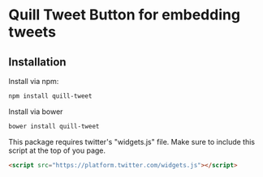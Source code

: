 # Quill Tweet Button for embedding tweets

## Installation

Install via npm:
```bash
npm install quill-tweet
```

Install via bower
```bash
bower install quill-tweet
```

This package requires twitter's "widgets.js" file. Make sure to include this script at the top of you page.

```html
<script src="https://platform.twitter.com/widgets.js"></script>
```